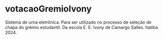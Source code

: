 # votacaoGremioIvony
Sistema de urna eletrônica. Para ser utilizado no processo de seleção de chapa do grêmio estudantil. Da escola E. E. Ivony de Camargo Salles. Itatiba 2024.
